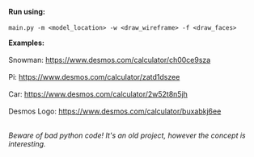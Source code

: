 **Run using:** <br/><br/>
```main.py -m <model_location> -w <draw_wireframe> -f <draw_faces>```

**Examples:** <br/><br/>
Snowman: https://www.desmos.com/calculator/ch00ce9sza <br/><br/>
Pi: https://www.desmos.com/calculator/zatd1dszee <br/><br/>
Car: https://www.desmos.com/calculator/2w52t8n5jh <br/><br/>
Desmos Logo: https://www.desmos.com/calculator/buxabkj6ee <br/><br/>

*Beware of bad python code! It's an old project, however the concept is interesting.*
